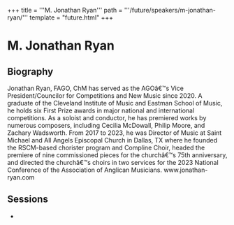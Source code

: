 +++
title = '''M. Jonathan Ryan'''
path = '''/future/speakers/m-jonathan-ryan/'''
template = "future.html"
+++

<h1>M. Jonathan Ryan</h1>
<h2>Biography</h2>
<p>Jonathan Ryan, FAGO, ChM has served as the AGOâ€™s Vice President/Councilor for Competitions and New Music since 2020.  A graduate of the Cleveland Institute of Music and Eastman School of Music, he holds six First Prize awards in major national and international competitions.  As a soloist and conductor, he has premiered works by numerous composers, including Cecilia McDowall, Philip Moore, and Zachary Wadsworth.  From 2017 to 2023, he was Director of Music at Saint Michael and All Angels Episcopal Church in Dallas, TX where he founded the RSCM-based chorister program and Compline Choir, headed the premiere of nine commissioned pieces for the churchâ€™s 75th anniversary, and directed the churchâ€™s choirs in two services for the 2023 National Conference of the Association of Anglican Musicians.     www.jonathan-ryan.com  </p>
<h2>Sessions</h2>
<ul><li><bound method Session.link of Session(data=SessionData(session_description='This workshop will provide an overview of AGO’s seven performance and composition competitions.\r\n\r\nThis workshop will provide an overview of AGO’s three performance and four new music composition competitions.  Testimonials from previous participants, winners, judges, and committee members will give a comprehensive look at AGO competitions, and the many benefits of throwing your hat in the ring.', session_end_date_time=datetime.datetime(2024, 6, 30, 13, 0), session_name='AGO Competitions: What’s In It For You?', session_start_date_time=datetime.datetime(2024, 6, 30, 12, 0), session_stub='E54337CB-A1CD-4A41-964E-F1AC67FCF480', speaker_category=['Organist'], speakers=['F7019A5C-4764-41F1-BDF0-9C7377FBD8FD'], timezone_name='Pacific Time', updated_date=datetime.date(2023, 9, 4)), updated=False, deleted=False)></li>

